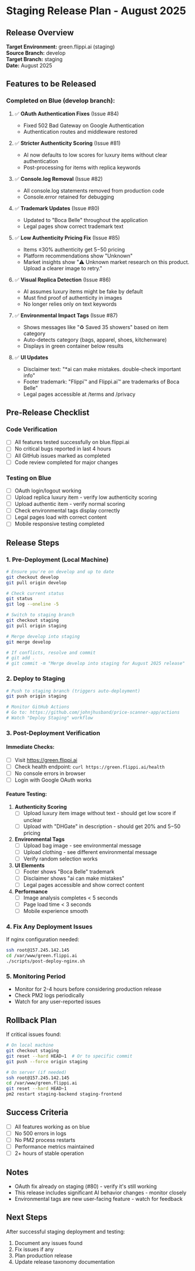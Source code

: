 # Staging Release Plan - August 2025

## Release Overview
**Target Environment:** green.flippi.ai (staging)  
**Source Branch:** develop  
**Target Branch:** staging  
**Date:** August 2025  

## Features to be Released

### Completed on Blue (develop branch):
1. ✅ **OAuth Authentication Fixes** (Issue #84)
   - Fixed 502 Bad Gateway on Google Authentication
   - Authentication routes and middleware restored

2. ✅ **Stricter Authenticity Scoring** (Issue #81)
   - AI now defaults to low scores for luxury items without clear authentication
   - Post-processing for items with replica keywords

3. ✅ **Console.log Removal** (Issue #82)
   - All console.log statements removed from production code
   - Console.error retained for debugging

4. ✅ **Trademark Updates** (Issue #80)
   - Updated to "Boca Belle" throughout the application
   - Legal pages show correct trademark text

5. ✅ **Low Authenticity Pricing Fix** (Issue #85)
   - Items ≤30% authenticity get $5-$50 pricing
   - Platform recommendations show "Unknown"
   - Market insights show "⚠️ Unknown market research on this product. Upload a clearer image to retry."

6. ✅ **Visual Replica Detection** (Issue #86)
   - AI assumes luxury items might be fake by default
   - Must find proof of authenticity in images
   - No longer relies only on text keywords

7. ✅ **Environmental Impact Tags** (Issue #87)
   - Shows messages like "♻️ Saved 35 showers" based on item category
   - Auto-detects category (bags, apparel, shoes, kitchenware)
   - Displays in green container below results

8. ✅ **UI Updates**
   - Disclaimer text: "*ai can make mistakes. double-check important info"
   - Footer trademark: "Flippi™ and Flippi.ai™ are trademarks of Boca Belle"
   - Legal pages accessible at /terms and /privacy

## Pre-Release Checklist

### Code Verification
- [ ] All features tested successfully on blue.flippi.ai
- [ ] No critical bugs reported in last 4 hours
- [ ] All GitHub issues marked as completed
- [ ] Code review completed for major changes

### Testing on Blue
- [ ] OAuth login/logout working
- [ ] Upload replica luxury item - verify low authenticity scoring
- [ ] Upload authentic item - verify normal scoring
- [ ] Check environmental tags display correctly
- [ ] Legal pages load with correct content
- [ ] Mobile responsive testing completed

## Release Steps

### 1. Pre-Deployment (Local Machine)
```bash
# Ensure you're on develop and up to date
git checkout develop
git pull origin develop

# Check current status
git status
git log --oneline -5

# Switch to staging branch
git checkout staging
git pull origin staging

# Merge develop into staging
git merge develop

# If conflicts, resolve and commit
# git add .
# git commit -m "Merge develop into staging for August 2025 release"
```

### 2. Deploy to Staging
```bash
# Push to staging branch (triggers auto-deployment)
git push origin staging

# Monitor GitHub Actions
# Go to: https://github.com/johnjhusband/price-scanner-app/actions
# Watch "Deploy Staging" workflow
```

### 3. Post-Deployment Verification

#### Immediate Checks:
- [ ] Visit https://green.flippi.ai
- [ ] Check health endpoint: `curl https://green.flippi.ai/health`
- [ ] No console errors in browser
- [ ] Login with Google OAuth works

#### Feature Testing:
1. **Authenticity Scoring**
   - [ ] Upload luxury item image without text - should get low score if unclear
   - [ ] Upload with "DHGate" in description - should get 20% and $5-$50 pricing

2. **Environmental Tags**
   - [ ] Upload bag image - see environmental message
   - [ ] Upload clothing - see different environmental message
   - [ ] Verify random selection works

3. **UI Elements**
   - [ ] Footer shows "Boca Belle" trademark
   - [ ] Disclaimer shows "ai can make mistakes"
   - [ ] Legal pages accessible and show correct content

4. **Performance**
   - [ ] Image analysis completes < 5 seconds
   - [ ] Page load time < 3 seconds
   - [ ] Mobile experience smooth

### 4. Fix Any Deployment Issues

If nginx configuration needed:
```bash
ssh root@157.245.142.145
cd /var/www/green.flippi.ai
./scripts/post-deploy-nginx.sh
```

### 5. Monitoring Period
- Monitor for 2-4 hours before considering production release
- Check PM2 logs periodically
- Watch for any user-reported issues

## Rollback Plan

If critical issues found:
```bash
# On local machine
git checkout staging
git reset --hard HEAD~1  # Or to specific commit
git push --force origin staging

# On server (if needed)
ssh root@157.245.142.145
cd /var/www/green.flippi.ai
git reset --hard HEAD~1
pm2 restart staging-backend staging-frontend
```

## Success Criteria
- [ ] All features working as on blue
- [ ] No 500 errors in logs
- [ ] No PM2 process restarts
- [ ] Performance metrics maintained
- [ ] 2+ hours of stable operation

## Notes
- OAuth fix already on staging (#80) - verify it's still working
- This release includes significant AI behavior changes - monitor closely
- Environmental tags are new user-facing feature - watch for feedback

## Next Steps
After successful staging deployment and testing:
1. Document any issues found
2. Fix issues if any
3. Plan production release
4. Update release taxonomy documentation